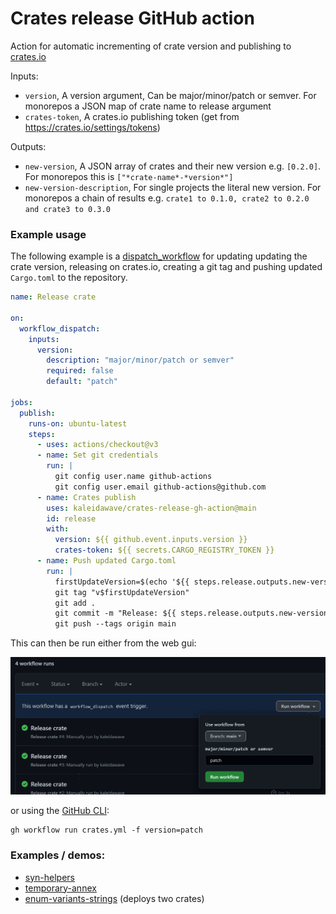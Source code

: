 # Crates release GitHub action

Action for automatic incrementing of crate version and publishing to [crates.io](https://crates.io)

Inputs: 
- `version`, A version argument, Can be major/minor/patch or semver. For monorepos a JSON map of crate name to release argument
- `crates-token`, A crates.io publishing token (get from https://crates.io/settings/tokens)

Outputs:
- `new-version`, A JSON array of crates and their new version e.g. `[0.2.0]`. For monorepos this is `["*crate-name*-*version*"]`
- `new-version-description`, For single projects the literal new version. For monorepos a chain of results e.g. `crate1 to 0.1.0, crate2 to 0.2.0 and crate3 to 0.3.0`

### Example usage

The following example is a [dispatch_workflow](https://docs.github.com/en/actions/managing-workflow-runs/manually-running-a-workflow) for updating updating the crate version, releasing on crates.io, creating a git tag and pushing updated `Cargo.toml` to the repository.

```yml
name: Release crate

on:
  workflow_dispatch:
    inputs:
      version:
        description: "major/minor/patch or semver"
        required: false
        default: "patch"

jobs:
  publish:
    runs-on: ubuntu-latest
    steps:
      - uses: actions/checkout@v3
      - name: Set git credentials
        run: |
          git config user.name github-actions
          git config user.email github-actions@github.com
      - name: Crates publish
        uses: kaleidawave/crates-release-gh-action@main
        id: release
        with:
          version: ${{ github.event.inputs.version }}
          crates-token: ${{ secrets.CARGO_REGISTRY_TOKEN }}
      - name: Push updated Cargo.toml
        run: |
          firstUpdateVersion=$(echo '${{ steps.release.outputs.new-versions }}' | jq -r '.[0]')
          git tag "v$firstUpdateVersion"
          git add .
          git commit -m "Release: ${{ steps.release.outputs.new-versions-description }}"
          git push --tags origin main
```

This can then be run either from the web gui: 

![example usage image](demo.png)

or using the [GitHub CLI](https://cli.github.com/):
```
gh workflow run crates.yml -f version=patch
```

### Examples / demos:

- [syn-helpers](https://github.com/kaleidawave/syn-helpers)
- [temporary-annex](https://github.com/kaleidawave/temporary-annex)
- [enum-variants-strings](https://github.com/kaleidawave/enum-variants-strings) (deploys two crates)